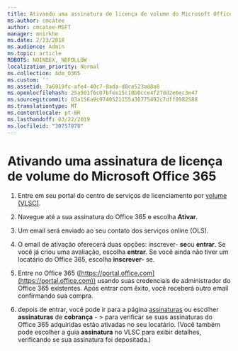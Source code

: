 ```yaml
---
title: Ativando uma assinatura de licença de volume do Microsoft Office 365
ms.author: cmcatee
author: cmcatee-MSFT
manager: mnirkhe
ms.date: 2/23/2018
ms.audience: Admin
ms.topic: article
ROBOTS: NOINDEX, NOFOLLOW
localization_priority: Normal
ms.collection: Adm_O365
ms.custom: ''
ms.assetid: 7a6919fc-afe4-40c7-8ada-d8ce523ad8a8
ms.openlocfilehash: 25a501f6c07bfee15c18b0cce4f27dd2e6ec3e47
ms.sourcegitcommit: 03a156a9c9740521155a30775492c7dff0982588
ms.translationtype: MT
ms.contentlocale: pt-BR
ms.lasthandoff: 03/22/2019
ms.locfileid: "30757878"
---
```

# <a name="activating-a-microsoft-office-365-volume-license-subscription"></a>Ativando uma assinatura de licença de volume do Microsoft Office 365

1. Entre em seu portal do centro de serviços de licenciamento por [volume (VLSC)](http://go.microsoft.com/fwlink/p/?LinkId=329762).
    
2. Navegue até a sua assinatura do Office 365 e escolha **Ativar**.
    
3. Um email será enviado ao seu contato dos serviços online (OLS).
    
4. O email de ativação oferecerá duas opções: inscrever- **se**ou **entrar**. Se você já criou uma avaliação, escolha **entrar**. Se você ainda não tiver um locatário do Office 365, escolha **inscrever-** se.
    
5. Entre no Office 365 ([https://portal.office.com](https://portal.office.com)) usando suas credenciais de administrador do Office 365 existentes. Após entrar com êxito, você receberá outro email confirmando sua compra.
    
6. depois de entrar, você pode ir para a página [assinaturas](https://go.microsoft.com/fwlink/p/?linkid=842054) ou escolher **assinaturas** de **cobrança**  - \> para verificar se suas assinaturas do Office 365 adquiridas estão ativadas no seu locatário. (Você também pode escolher a guia **assinatura** no VLSC para exibir detalhes, verificando se sua assinatura foi depositada.) 
    

